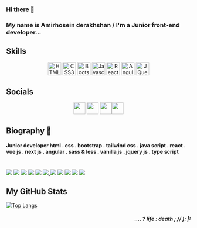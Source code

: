 ### Hi there 👋
### My name is Amirhosein derakhshan / I'm a Junior front-end developer...


<!-- <a href="https://www.twitter.com/Amirhos99071956" target="_blank" rel="noreferrer"><img -->
<!--                   src="https://img.shields.io/twitter/follow/Amirhos99071956?logo=twitter&style=for-the-badge&color=0891b2&labelColor=1c1917" -->
<!--                 /></a><a href="https://www.github.com/Amirhosein-D" target="_blank" rel="noreferrer"><img -->
<!--                   src="https://img.shields.io/github/followers/Amirhosein-D?logo=github&style=for-the-badge&color=0891b2&labelColor=1c1917" /></a> -->

                  
## Skills

<p align="center">
    <a href="https://developer.mozilla.org/en-US/docs/Glossary/HTML5" target="_blank" rel="noreferrer"><img src="https://raw.githubusercontent.com/danielcranney/readme-generator/main/public/icons/skills/html5-colored.svg" width="36" height="36" alt="HTML5" /></a>
    <a href="https://developer.mozilla.org/en-US/docs/Web/CSS" target="_blank" rel="noreferrer"><img src="https://raw.githubusercontent.com/danielcranney/readme-generator/main/public/icons/skills/css3-colored.svg" width="36" height="36" alt="CSS3" /></a>
  <a href="https://getbootstrap.com/" target="_blank" rel="noreferrer"><img src="https://raw.githubusercontent.com/danielcranney/readme-generator/main/public/icons/skills/bootstrap-colored.svg" width="36" height="36" alt="Bootstrap" /></a>
<a href="https://developer.mozilla.org/en-US/docs/Web/JavaScript" target="_blank" rel="noreferrer"><img src="https://raw.githubusercontent.com/danielcranney/readme-generator/main/public/icons/skills/javascript-colored.svg" width="36" height="36" alt="Javascript" /></a>
  <a href="https://react.com/" target="_blank" rel="noreferrer"><img src="https://raw.githubusercontent.com/danielcranney/readme-generator/main/public/icons/skills/react-colored.svg" width="36" height="36" alt="React" /></a>
      <a href="https://angularjs.org/" target="_blank" rel="noreferrer"><img src="https://raw.githubusercontent.com/danielcranney/readme-generator/main/public/icons/skills/angularjs-colored.svg" width="36" height="36" alt="Angular" /></a>
    <a href="https://jquery.com/" target="_blank" rel="noreferrer"><img src="https://raw.githubusercontent.com/danielcranney/readme-generator/main/public/icons/skills/jquery-colored.svg" width="36" height="36" alt="JQuery" /></a>
</p>

                    
 ## Socials
<p align="center">
    <a href="https://www.instagram.com/amirhoseinderakshan" target="_blank" rel="noreferrer"><img src="https://raw.githubusercontent.com/danielcranney/readme-generator/main/public/icons/socials/instagram.svg" width="32" height="32" /></a>
<a href="https://www.github.com/Amirhosein-D" target="_blank" rel="noreferrer"><img src="https://raw.githubusercontent.com/danielcranney/readme-generator/main/public/icons/socials/github-dark.svg" width="32" height="32" /></a>
  <a href="https://www.twitter.com/Amirhos99071956" target="_blank" rel="noreferrer"><img src="https://raw.githubusercontent.com/danielcranney/readme-generator/main/public/icons/socials/twitter.svg" width="32" height="32" /></a><a href="https://www.linkedin.com/in/Amir-Hosein-Derakhshan" target="_blank" rel="noreferrer"><img src="https://raw.githubusercontent.com/danielcranney/readme-generator/main/public/icons/socials/linkedin.svg" width="32" height="32" /></a></p>


  
## Biography 📘 

<h4>
Junior developer html . css . bootstrap . tailwind css . java script .
  react . vue js . next js . angular . sass & less . vanilla js . jquery js . type script 
  
  #
  
  <a href="https://lpi.org"><img src="https://img.shields.io/badge/Linux-FCC624?style=for-the-badge&logo=linux&logoColor=black"  /></a> 
<a href="https://debian.org"><img src="https://img.shields.io/badge/Debian-A81D33?style=for-the-badge&logo=debian&logoColor=white" /></a> 
<a href="https://getfedora.org"><img src="https://img.shields.io/badge/Fedora-294172?style=for-the-badge&logo=fedora&logoColor=white" /></a>
<a href="https://ubuntu.com"><img src="https://img.shields.io/badge/Ubuntu-E95420?style=for-the-badge&logo=ubuntu&logoColor=white" /></a>
<a href="https://www.geeksforgeeks.org/c-programming-language/?ref=ghm"><img src="https://img.shields.io/badge/C-00599C?style=for-the-badge&logo=c&logoColor=white" /></a>
  <a href="https://www.geeksforgeeks.org/c-plus-plus/?ref=ghm"><img src="https://img.shields.io/badge/C%2B%2B-00599C?style=for-the-badge&logo=c%2B%2B&logoColor=white" /> </a>
  <a href="https://lpi.org"><img src="https://img.shields.io/badge/Linux-FCC624?style=for-the-badge&logo=linux&logoColor=black"  /></a> 
<a href="https://debian.org"><img src="https://img.shields.io/badge/Debian-A81D33?style=for-the-badge&logo=debian&logoColor=white" /></a> 
<a href="https://getfedora.org"><img src="https://img.shields.io/badge/Fedora-294172?style=for-the-badge&logo=fedora&logoColor=white" /></a>
  <a href="https://lpi.org"><img src="https://img.shields.io/badge/Linux-FCC624?style=for-the-badge&logo=linux&logoColor=black"  /></a> 
<a href="https://debian.org"><img src="https://img.shields.io/badge/Debian-A81D33?style=for-the-badge&logo=debian&logoColor=white" /></a> 


## My GitHub Stats
  
  [![Top Langs](https://github-readme-stats.vercel.app/api/top-langs/?username=Amirhosein-D&theme=dark&langs_count=8)](https://github.com/Amirhosein-D)
  
  
  
  <h5 align="right"> .... ? life : death ; // ): |: </h5>
  
  

